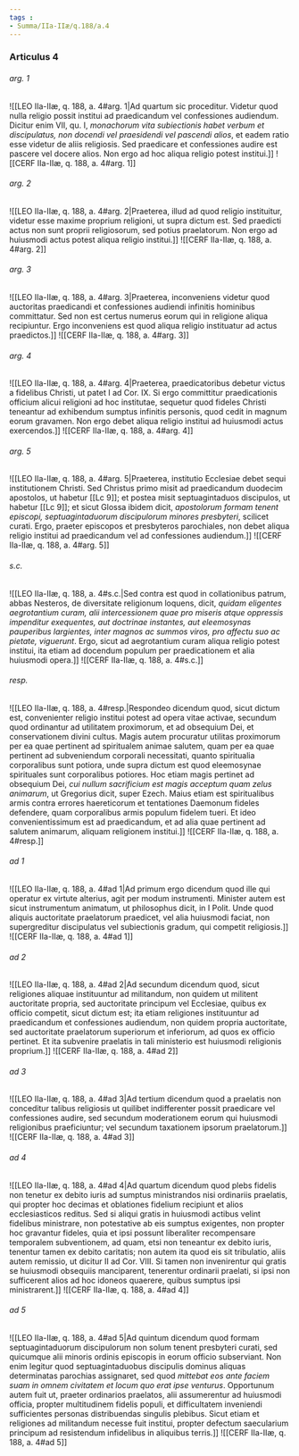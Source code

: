 ```yaml
---
tags : 
- Summa/IIa-IIæ/q.188/a.4
---
```


### Articulus 4

###### arg. 1
![[LEO IIa-IIæ, q. 188, a. 4#arg. 1|Ad quartum sic proceditur. Videtur quod nulla religio possit institui ad praedicandum vel confessiones audiendum. Dicitur enim VII, qu. I, *monachorum vita subiectionis habet verbum et discipulatus, non docendi vel praesidendi vel pascendi alios*, et eadem ratio esse videtur de aliis religiosis. Sed praedicare et confessiones audire est pascere vel docere alios. Non ergo ad hoc aliqua religio potest institui.]]
![[CERF IIa-IIæ, q. 188, a. 4#arg. 1]]

###### arg. 2
![[LEO IIa-IIæ, q. 188, a. 4#arg. 2|Praeterea, illud ad quod religio instituitur, videtur esse maxime proprium religioni, ut supra dictum est. Sed praedicti actus non sunt proprii religiosorum, sed potius praelatorum. Non ergo ad huiusmodi actus potest aliqua religio institui.]]
![[CERF IIa-IIæ, q. 188, a. 4#arg. 2]]

###### arg. 3
![[LEO IIa-IIæ, q. 188, a. 4#arg. 3|Praeterea, inconveniens videtur quod auctoritas praedicandi et confessiones audiendi infinitis hominibus committatur. Sed non est certus numerus eorum qui in religione aliqua recipiuntur. Ergo inconveniens est quod aliqua religio instituatur ad actus praedictos.]]
![[CERF IIa-IIæ, q. 188, a. 4#arg. 3]]

###### arg. 4
![[LEO IIa-IIæ, q. 188, a. 4#arg. 4|Praeterea, praedicatoribus debetur victus a fidelibus Christi, ut patet I ad Cor. IX. Si ergo committitur praedicationis officium alicui religioni ad hoc institutae, sequetur quod fideles Christi teneantur ad exhibendum sumptus infinitis personis, quod cedit in magnum eorum gravamen. Non ergo debet aliqua religio institui ad huiusmodi actus exercendos.]]
![[CERF IIa-IIæ, q. 188, a. 4#arg. 4]]

###### arg. 5
![[LEO IIa-IIæ, q. 188, a. 4#arg. 5|Praeterea, institutio Ecclesiae debet sequi institutionem Christi. Sed Christus primo misit ad praedicandum duodecim apostolos, ut habetur [[Lc 9]]; et postea misit septuagintaduos discipulos, ut habetur [[Lc 9]]; et sicut Glossa ibidem dicit, *apostolorum formam tenent episcopi, septuagintaduorum discipulorum minores presbyteri*, scilicet curati. Ergo, praeter episcopos et presbyteros parochiales, non debet aliqua religio institui ad praedicandum vel ad confessiones audiendum.]]
![[CERF IIa-IIæ, q. 188, a. 4#arg. 5]]

###### s.c.
![[LEO IIa-IIæ, q. 188, a. 4#s.c.|Sed contra est quod in collationibus patrum, abbas Nesteros, de diversitate religionum loquens, dicit, *quidam eligentes aegrotantium curam, alii intercessionem quae pro miseris atque oppressis impenditur exequentes, aut doctrinae instantes, aut eleemosynas pauperibus largientes, inter magnos ac summos viros, pro affectu suo ac pietate, viguerunt*. Ergo, sicut ad aegrotantium curam aliqua religio potest institui, ita etiam ad docendum populum per praedicationem et alia huiusmodi opera.]]
![[CERF IIa-IIæ, q. 188, a. 4#s.c.]]

###### resp.
![[LEO IIa-IIæ, q. 188, a. 4#resp.|Respondeo dicendum quod, sicut dictum est, convenienter religio institui potest ad opera vitae activae, secundum quod ordinantur ad utilitatem proximorum, et ad obsequium Dei, et conservationem divini cultus. Magis autem procuratur utilitas proximorum per ea quae pertinent ad spiritualem animae salutem, quam per ea quae pertinent ad subveniendum corporali necessitati, quanto spiritualia corporalibus sunt potiora, unde supra dictum est quod eleemosynae spirituales sunt corporalibus potiores. Hoc etiam magis pertinet ad obsequium Dei, *cui nullum sacrificium est magis acceptum quam zelus animarum*, ut Gregorius dicit, super Ezech. Maius etiam est spiritualibus armis contra errores haereticorum et tentationes Daemonum fideles defendere, quam corporalibus armis populum fidelem tueri. Et ideo convenientissimum est ad praedicandum, et ad alia quae pertinent ad salutem animarum, aliquam religionem institui.]]
![[CERF IIa-IIæ, q. 188, a. 4#resp.]]

###### ad 1
![[LEO IIa-IIæ, q. 188, a. 4#ad 1|Ad primum ergo dicendum quod ille qui operatur ex virtute alterius, agit per modum instrumenti. Minister autem est sicut instrumentum animatum, ut philosophus dicit, in I Polit. Unde quod aliquis auctoritate praelatorum praedicet, vel alia huiusmodi faciat, non supergreditur discipulatus vel subiectionis gradum, qui competit religiosis.]]
![[CERF IIa-IIæ, q. 188, a. 4#ad 1]]

###### ad 2
![[LEO IIa-IIæ, q. 188, a. 4#ad 2|Ad secundum dicendum quod, sicut religiones aliquae instituuntur ad militandum, non quidem ut militent auctoritate propria, sed auctoritate principum vel Ecclesiae, quibus ex officio competit, sicut dictum est; ita etiam religiones instituuntur ad praedicandum et confessiones audiendum, non quidem propria auctoritate, sed auctoritate praelatorum superiorum et inferiorum, ad quos ex officio pertinet. Et ita subvenire praelatis in tali ministerio est huiusmodi religionis proprium.]]
![[CERF IIa-IIæ, q. 188, a. 4#ad 2]]

###### ad 3
![[LEO IIa-IIæ, q. 188, a. 4#ad 3|Ad tertium dicendum quod a praelatis non conceditur talibus religiosis ut quilibet indifferenter possit praedicare vel confessiones audire, sed secundum moderationem eorum qui huiusmodi religionibus praeficiuntur; vel secundum taxationem ipsorum praelatorum.]]
![[CERF IIa-IIæ, q. 188, a. 4#ad 3]]

###### ad 4
![[LEO IIa-IIæ, q. 188, a. 4#ad 4|Ad quartum dicendum quod plebs fidelis non tenetur ex debito iuris ad sumptus ministrandos nisi ordinariis praelatis, qui propter hoc decimas et oblationes fidelium recipiunt et alios ecclesiasticos reditus. Sed si aliqui gratis in huiusmodi actibus velint fidelibus ministrare, non potestative ab eis sumptus exigentes, non propter hoc gravantur fideles, quia et ipsi possunt liberaliter recompensare temporalem subventionem, ad quam, etsi non teneantur ex debito iuris, tenentur tamen ex debito caritatis; non autem ita quod eis sit tribulatio, aliis autem remissio, ut dicitur II ad Cor. VIII. Si tamen non invenirentur qui gratis se huiusmodi obsequiis manciparent, tenerentur ordinarii praelati, si ipsi non sufficerent alios ad hoc idoneos quaerere, quibus sumptus ipsi ministrarent.]]
![[CERF IIa-IIæ, q. 188, a. 4#ad 4]]

###### ad 5
![[LEO IIa-IIæ, q. 188, a. 4#ad 5|Ad quintum dicendum quod formam septuagintaduorum discipulorum non solum tenent presbyteri curati, sed quicumque alii minoris ordinis episcopis in eorum officio subserviant. Non enim legitur quod septuagintaduobus discipulis dominus aliquas determinatas parochias assignaret, sed quod *mittebat eos ante faciem suam in omnem civitatem et locum quo erat ipse venturus*. Opportunum autem fuit ut, praeter ordinarios praelatos, alii assumerentur ad huiusmodi officia, propter multitudinem fidelis populi, et difficultatem inveniendi sufficientes personas distribuendas singulis plebibus. Sicut etiam et religiones ad militandum necesse fuit institui, propter defectum saecularium principum ad resistendum infidelibus in aliquibus terris.]]
![[CERF IIa-IIæ, q. 188, a. 4#ad 5]]

